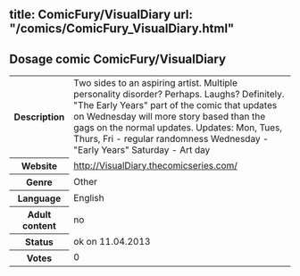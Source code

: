 title: ComicFury/VisualDiary
url: "/comics/ComicFury_VisualDiary.html"
---
Dosage comic ComicFury/VisualDiary
-----------------------------------------

<table class="comicinfo">
<tr>
<th>Description</th><td>Two sides to an aspiring artist. Multiple personality disorder? Perhaps. Laughs? Definitely. &quot;The Early Years&quot; part of the comic that updates on Wednesday will more story based than the gags on the normal updates. Updates: Mon, Tues, Thurs, Fri - regular randomness Wednesday - &quot;Early Years&quot; Saturday - Art day</td>
</tr>
<tr>
<th>Website</th><td><a href="http://VisualDiary.thecomicseries.com/">http://VisualDiary.thecomicseries.com/</a></td>
</tr>
<tr>
<th>Genre</th><td>Other</td>
</tr>
<tr>
<th>Language</th><td>English</td>
</tr>
<tr>
<th>Adult content</th><td>no</td>
</tr>
<tr>
<th>Status</th><td>ok on 11.04.2013</td>
</tr>
<tr>
<th>Votes</th><td>0</div></td>
</tr>
</table>
